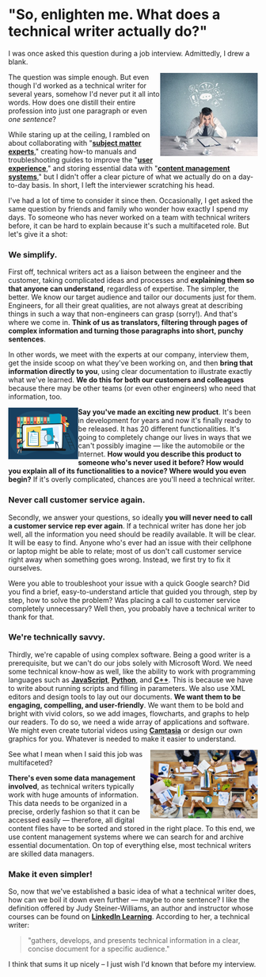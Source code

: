 # "So, enlighten me. What does a technical writer actually do?"

I was once asked this question during a job interview. Admittedly, I drew a blank.

<img src="https://github.com/SASutherland/TechnicalWriter/blob/master/Confused.PNG" alt="A man at his desk looking confused" height="45%" width="39%" align="right">

The question was simple enough. But even though I'd worked as a technical writer for several years, somehow I'd never put it all into words. How does one distill their entire profession into just one paragraph or even _one sentence_?

While staring up at the ceiling, I rambled on about collaborating with "[**subject matter experts**](https://trainingindustry.com/glossary/subject-matter-expert-sme/)," creating how-to manuals and troubleshooting guides to improve the "[**user experience**](https://en.wikipedia.org/wiki/User_experience)," and storing essential data with "[**content management systems**](https://searchcontentmanagement.techtarget.com/definition/content-management-system-CMS)," but I didn't offer a clear picture of what we actually do on a day-to-day basis. In short, I left the interviewer scratching his head.

I've had a lot of time to consider it since then. Occasionally, I get asked the same question by friends and family who wonder how exactly I spend my days. To someone who has never worked on a team with technical writers before, it can be hard to explain because it's such a multifaceted role. But let's give it a shot:

### We simplify.

First off, technical writers act as a liaison between the engineer and the customer, taking complicated ideas and processes and **explaining them so that anyone can understand**, regardless of expertise. The simpler, the better. We know our target audience and tailor our documents just for them. Engineers, for all their great qualities, are not always great at describing things in such a way that non-engineers can grasp (sorry!). And that's where we come in. **Think of us as translators, filtering through pages of complex information and turning those paragraphs into short, punchy sentences**.

In other words, we meet with the experts at our company, interview them, get the inside scoop on what they've been working on, and then **bring that information directly to you**, using clear documentation to illustrate exactly what we've learned. **We do this for both our customers and colleagues** because there may be other teams (or even other engineers) who need that information, too.

<img src="https://github.com/SASutherland/TechnicalWriter/blob/master/Documenting.PNG" alt="A drawing of people looking at colorful documentation" height="21%" width="28%" align="left">

**Say you've made an exciting new product**. It's been in development for years and now it's finally ready to be released. It has 20 different functionalities. It's going to completely change our lives in ways that we can't possibly imagine — like the automobile or the Internet. **How would you describe this product to someone who's never used it before? How would you explain all of its functionalities to a novice? Where would you even begin?** If it's overly complicated, chances are you'll need a technical writer. 

### Never call customer service again.

Secondly, we answer your questions, so ideally **you will never need to call a customer service rep ever again**. If a technical writer has done her job well, all the information you need should be readily available. It will be clear. It will be easy to find. Anyone who's ever had an issue with their cellphone or laptop might be able to relate; most of us don't call customer service right away when something goes wrong. Instead, we first try to fix it ourselves. 

Were you able to troubleshoot your issue with a quick Google search? Did you find a brief, easy-to-understand article that guided you through, step by step, how to solve the problem? Was placing a call to customer service completely unnecessary? Well then, you probably have a technical writer to thank for that.

### We're technically savvy.

Thirdly, we're capable of using complex software. Being a good writer is a prerequisite, but we can't do our jobs solely with Microsoft Word. We need some technical know-how as well, like the ability to work with programming languages such as [**JavaScript**](https://www.w3schools.com/js/default.asp), [**Python**](https://www.python.org/), and [**C++**](https://en.wikipedia.org/wiki/C%2B%2B). This is because we have to write about running scripts and filling in parameters. We also use XML editors and design tools to lay out our documents. **We want them to be engaging, compelling, and user-friendly**. We want them to be bold and bright with vivid colors, so we add images, flowcharts, and graphs to help our readers. To do so, we need a wide array of applications and software. We might even create tutorial videos using [**Camtasia**](https://en.wikipedia.org/wiki/Camtasia) or design our own graphics for you. Whatever is needed to make it easier to understand.

<img src="https://github.com/SASutherland/TechnicalWriter/blob/master/Cooperation.PNG" alt="An overhead shot of people cooperating at an office table" height="38%" width="43%" align="right"></img>

See what I mean when I said this job was multifaceted?

**There's even some data management involved**, as technical writers typically work with huge amounts of information. This data needs to be organized in a precise, orderly fashion so that it can be accessed easily — therefore, all digital content files have to be sorted and stored in the right place. To this end, we use content management systems where we can search for and archive essential documentation. On top of everything else, most technical writers are skilled data managers.

### Make it even simpler!

So, now that we've established a basic idea of what a technical writer does, how can we boil it down even further — maybe to one sentence? I like the definition offered by Judy Steiner-Williams, an author and instructor whose courses can be found on [**LinkedIn Learning**](https://www.linkedin.com/learning/). According to her, a technical writer:

> "gathers, develops, and presents technical information in a clear, concise document for a specific audience."

I think that sums it up nicely – I just wish I'd known that before my interview.
